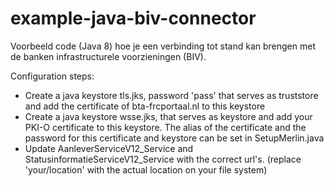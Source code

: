 # example-java-biv-connector

Voorbeeld code (Java 8) hoe je een verbinding tot stand kan brengen met de banken infrastructurele voorzieningen (BIV).

Configuration steps:
- Create a java keystore tls.jks, password 'pass' that serves as truststore and add the certificate of bta-frcportaal.nl to this keystore
- Create a java keystore wsse.jks, that serves as keystore and add your PKI-O certificate to this keystore. The alias of the certificate and the password for this certificate and keystore can be set in SetupMerlin.java
- Update AanleverServiceV12_Service and StatusinformatieServiceV12_Service with the correct url's. (replace 'your/location' with the actual location on your file system)